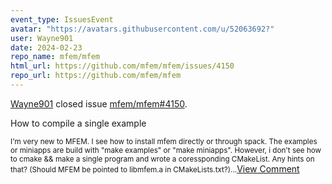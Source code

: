```yaml
---
event_type: IssuesEvent
avatar: "https://avatars.githubusercontent.com/u/52063692?"
user: Wayne901
date: 2024-02-23
repo_name: mfem/mfem
html_url: https://github.com/mfem/mfem/issues/4150
repo_url: https://github.com/mfem/mfem
---
```


<a href='https://github.com/Wayne901' target='_blank'>Wayne901</a> closed issue <a href='https://github.com/mfem/mfem/issues/4150' target='_blank'>mfem/mfem#4150</a>.

<p>How to compile a single example</p><small>I'm very new to MFEM. I see how to install mfem directly or through spack. The examples or miniapps are build with "make examples" or "make miniapps". However, i don't see how to cmake && make a single program and wrote a coressponding CMakeList. Any hints on that? (Should MFEM be pointed to libmfem.a in CMakeLists.txt?)...</small><a href='https://github.com/mfem/mfem/issues/4150' target='_blank'>View Comment</a>
